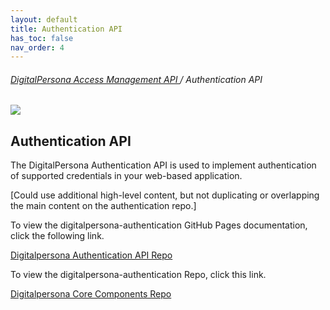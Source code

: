 ```yaml
---
layout: default
title: Authentication API
has_toc: false
nav_order: 4
---
```


###### [DigitalPersona Access Management API ](https://lenhodgeman.github.io/digitalpersona-access-management-api/)/ Authentication API  

![](assets/HID-logo.png)  

## Authentication API  

The DigitalPersona Authentication API is used to implement authentication of supported credentials in your web-based application.

[Could use additional high-level content, but not duplicating or overlapping the main content on the authentication repo.]

To view the digitalpersona-authentication GitHub Pages documentation, click the following link.

[Digitalpersona Authentication API Repo](https://lenhodgeman.github.io/digitalpersona-authentication/)

To view the digitalpersona-authentication Repo,  click this  link.

[Digitalpersona Core Components Repo](https://github.com/LenHodgeman/digitalpersona-authentication/)
